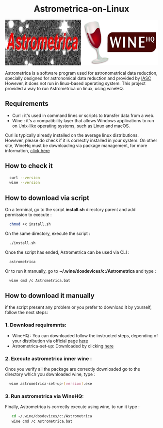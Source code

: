 <h1 align='center'>Astrometrica-on-Linux</h1>

<p align='center'>
<img src="./images/astrometrica-logo.jpg" width='250' height='150' alt="Astrometrica Logo" />
<img src="./images/winehq.png" width='250' height='150' alt="WineHq Logo" />
</p>

Astrometrica is a software program used for astronometrical data reduction, specially designed for
astronomical data reduction and provided by [IASC](https://iasc.cosmosearch.org/)
However, it does not run in linux-based operating system. This project provided a way to run Astrometrica on linux,
using wineHQ.

## Requirements

- Curl : it's used in command lines or scripts to transfer data from a web. 
- Wine : it's a compatibility layer that allows Windows applications to run on Unix-like operating systems, such as Linux and macOS.

Curl is typically already installed on the average linux distributions. However, please do check if it is 
correctly installed in your system. On other site, WineHq must be downloading via package management, for more
information, [click here](https://gitlab.winehq.org/wine/wine/-/wikis/Download)

## How to check it

```bash
  curl --version
  wine --version 
 ```

## How to download via script

On a terminal, go to the script **install.sh** directory parent and add permission to execute :

```bash
  chmod +x install.sh
 ```
On the same directory, execute the script :

```bash
  ./install.sh
 ```
Once the script has ended, Astrometrica can be used via CLI :

```bash
  astrometrica
 ```

Or to run it manually, go to **~/.wine/dosdevices/c:/Astrometrica** and type :

```bash
  wine cmd /c Astrometrica.bat
 ```

## How to download it manually

if the script present any problem or you prefer to download it by yourself, follow the next steps:

### 1. Download requiremnts:
 
- WineHQ : You can downloaded follow the instructed steps, depending of your distribution via official page [here](https://gitlab.winehq.org/wine/wine/-/wikis/Download)
- Astrometrica-set-up: Downloaded by clicking [here](http://iasc.cosmosearch.org/Content/Distributables/astrometrica-setup-v1.4.1.exe)

### 2. Execute astrometrica inner wine :

Once you verify all the package are correctly downloaded go to the directory which you downloaded wine, type :

```bash
  wine astrometrica-set-up-[version].exe
 ```

### 3. Run astrometrica via WineHQ:
   
Finally, Astrometrica is correctly execute using wine, to run it type :
```bash
   cd ~/.wine/dosdevices/c:/Astrometrica
   wine cmd /c Astrometrica.bat
 ```




